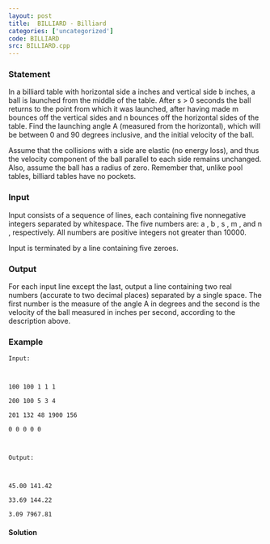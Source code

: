 ```yaml
---
layout: post
title:  BILLIARD - Billiard
categories: ['uncategorized']
code: BILLIARD
src: BILLIARD.cpp
---
```


### **Statement**

In a billiard table with horizontal side a inches and vertical side b
inches, a ball is launched from the middle of the table. After s > 0
seconds the ball returns to the point from which it was launched, after having
made m bounces off the vertical sides and n bounces off the horizontal
sides of the table. Find the launching angle A (measured from the
horizontal), which will be between 0 and 90 degrees inclusive, and the initial
velocity of the ball.

Assume that the collisions with a side are elastic (no energy loss), and thus
the velocity component of the ball parallel to each side remains unchanged.
Also, assume the ball has a radius of zero. Remember that, unlike pool tables,
billiard tables have no pockets.

### Input

Input consists of a sequence of lines, each containing five nonnegative
integers separated by whitespace. The five numbers are: a , b , s
, m , and n , respectively. All numbers are positive integers not
greater than 10000.

Input is terminated by a line containing five zeroes.

### Output

For each input line except the last, output a line containing two real numbers
(accurate to two decimal places) separated by a single space. The first number
is the measure of the angle A in degrees and the second is the velocity of
the ball measured in inches per second, according to the description above.

### Example

    
    
    Input:
    
    100 100 1 1 1
    200 100 5 3 4
    201 132 48 1900 156
    0 0 0 0 0
    
    Output:
    
    45.00 141.42
    33.69 144.22
    3.09 7967.81
    



#### **Solution**



